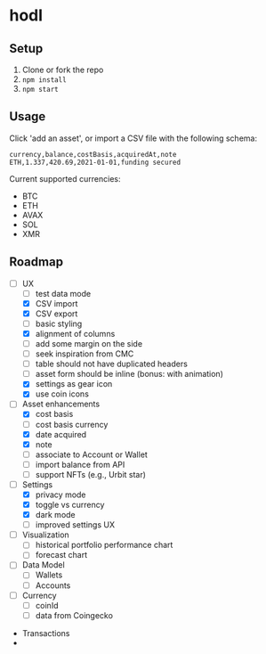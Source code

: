 # hodl

## Setup

1. Clone or fork the repo
1. `npm install`
1. `npm start`

## Usage

Click 'add an asset', or import a CSV file with the following schema:

```csv
currency,balance,costBasis,acquiredAt,note
ETH,1.337,420.69,2021-01-01,funding secured
```

Current supported currencies:
- BTC
- ETH
- AVAX
- SOL
- XMR

## Roadmap

- [ ] UX
  - [ ] test data mode
  - [x] CSV import
  - [x] CSV export
  - [ ] basic styling
  - [x] alignment of columns
  - [ ] add some margin on the side
  - [ ] seek inspiration from CMC
  - [ ] table should not have duplicated headers
  - [ ] asset form should be inline (bonus: with animation)
  - [x] settings as gear icon
  - [x] use coin icons
- [ ] Asset enhancements
  - [x] cost basis
  - [ ] cost basis currency
  - [x] date acquired
  - [x] note
  - [ ] associate to Account or Wallet
  - [ ] import balance from API
  - [ ] support NFTs (e.g., Urbit star)
- [ ] Settings
  - [x] privacy mode
  - [x] toggle vs currency
  - [x] dark mode
  - [ ] improved settings UX
- [ ] Visualization
  - [ ] historical portfolio performance chart
  - [ ] forecast chart
- [ ] Data Model
  - [ ] Wallets
  - [ ] Accounts
- [ ] Currency
  - [ ] coinId
  - [ ] data from Coingecko

- Transactions
- 
